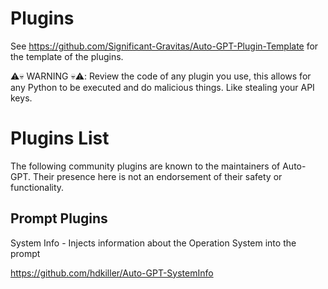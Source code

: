 # Plugins

See https://github.com/Significant-Gravitas/Auto-GPT-Plugin-Template for the template of the plugins.

⚠️💀 WARNING 💀⚠️: Review the code of any plugin you use, this allows for any Python to be executed and do malicious things. Like stealing your API keys.

# Plugins List

The following community plugins are known to the maintainers of Auto-GPT.  Their presence here is not an endorsement of their safety or functionality.

## Prompt Plugins

System Info -
Injects information about the Operation System into the prompt

https://github.com/hdkiller/Auto-GPT-SystemInfo


